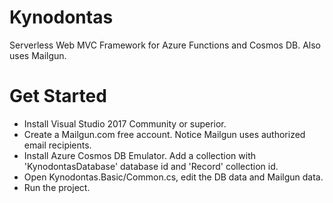 # Kynodontas
Serverless Web MVC Framework for Azure Functions and Cosmos DB. Also uses Mailgun.

# Get Started
- Install Visual Studio 2017 Community or superior.
- Create a Mailgun.com free account. Notice Mailgun uses authorized email recipients.
- Install Azure Cosmos DB Emulator. Add a collection with 'KynodontasDatabase' database id and 'Record' collection id.
- Open Kynodontas.Basic/Common.cs, edit the DB data and Mailgun data.
- Run the project.
